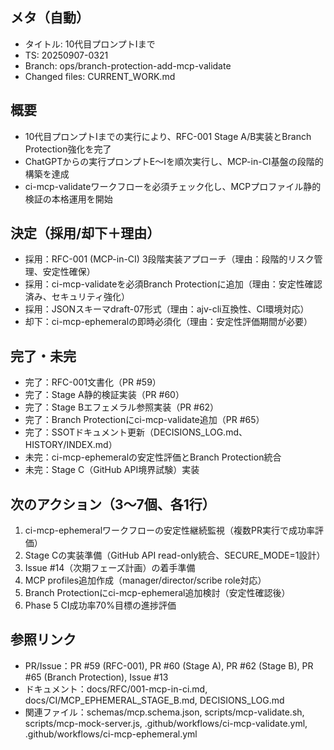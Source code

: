 ## メタ（自動）
- タイトル: 10代目プロンプトIまで
- TS: 20250907-0321
- Branch: ops/branch-protection-add-mcp-validate
- Changed files: CURRENT_WORK.md

## 概要
- 10代目プロンプトIまでの実行により、RFC-001 Stage A/B実装とBranch Protection強化を完了
- ChatGPTからの実行プロンプトE〜Iを順次実行し、MCP-in-CI基盤の段階的構築を達成
- ci-mcp-validateワークフローを必須チェック化し、MCPプロファイル静的検証の本格運用を開始

## 決定（採用/却下＋理由）
- 採用：RFC-001 (MCP-in-CI) 3段階実装アプローチ（理由：段階的リスク管理、安定性確保）
- 採用：ci-mcp-validateを必須Branch Protectionに追加（理由：安定性確認済み、セキュリティ強化）
- 採用：JSONスキーマdraft-07形式（理由：ajv-cli互換性、CI環境対応）
- 却下：ci-mcp-ephemeralの即時必須化（理由：安定性評価期間が必要）

## 完了・未完
- 完了：RFC-001文書化（PR #59）
- 完了：Stage A静的検証実装（PR #60）
- 完了：Stage Bエフェメラル参照実装（PR #62）
- 完了：Branch Protectionにci-mcp-validate追加（PR #65）
- 完了：SSOTドキュメント更新（DECISIONS_LOG.md、HISTORY/INDEX.md）
- 未完：ci-mcp-ephemeralの安定性評価とBranch Protection統合
- 未完：Stage C（GitHub API境界試験）実装

## 次のアクション（3〜7個、各1行）
1. ci-mcp-ephemeralワークフローの安定性継続監視（複数PR実行で成功率評価）
2. Stage Cの実装準備（GitHub API read-only統合、SECURE_MODE=1設計）
3. Issue #14（次期フェーズ計画）の着手準備
4. MCP profiles追加作成（manager/director/scribe role対応）
5. Branch Protectionにci-mcp-ephemeral追加検討（安定性確認後）
6. Phase 5 CI成功率70%目標の進捗評価

## 参照リンク
- PR/Issue：PR #59 (RFC-001), PR #60 (Stage A), PR #62 (Stage B), PR #65 (Branch Protection), Issue #13
- ドキュメント：docs/RFC/001-mcp-in-ci.md, docs/CI/MCP_EPHEMERAL_STAGE_B.md, DECISIONS_LOG.md
- 関連ファイル：schemas/mcp.schema.json, scripts/mcp-validate.sh, scripts/mcp-mock-server.js, .github/workflows/ci-mcp-validate.yml, .github/workflows/ci-mcp-ephemeral.yml